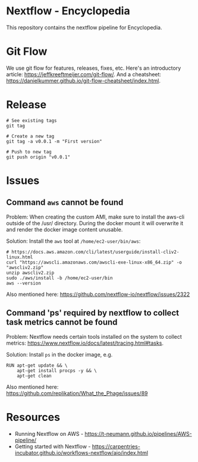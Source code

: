 # Nextflow - Encyclopedia
This repository contains the nextflow pipeline for Encyclopedia.

# Git Flow
We use git flow for features, releases, fixes, etc. Here's an introductory article: https://jeffkreeftmeijer.com/git-flow/.
And a cheatsheet: https://danielkummer.github.io/git-flow-cheatsheet/index.html.

# Release
```
# See existing tags
git tag

# Create a new tag
git tag -a v0.0.1 -m "First version"

# Push to new tag
git push origin "v0.0.1"
```

# Issues
## Command `aws` cannot be found
Problem:
When creating the custom AMI, make sure to install the aws-cli outside of the /usr/ directory. During the docker mount it will overwrite it and render the docker image content unusable. 

Solution: 
Install the `aws` tool at `/home/ec2-user/bin/aws`:
```
# https://docs.aws.amazon.com/cli/latest/userguide/install-cliv2-linux.html
curl "https://awscli.amazonaws.com/awscli-exe-linux-x86_64.zip" -o "awscliv2.zip"
unzip awscliv2.zip
sudo ./aws/install -b /home/ec2-user/bin
aws --version
```

Also mentioned here: https://github.com/nextflow-io/nextflow/issues/2322

## Command 'ps' required by nextflow to collect task metrics cannot be found
Problem: 
Nextflow needs certain tools installed on the system to collect metrics: https://www.nextflow.io/docs/latest/tracing.html#tasks.

Solution:
Install `ps` in the docker image, e.g.
```
RUN apt-get update && \
    apt-get install procps -y && \
    apt-get clean
```

Also mentioned here:
https://github.com/replikation/What_the_Phage/issues/89

# Resources
- Running Nextflow on AWS - https://t-neumann.github.io/pipelines/AWS-pipeline/
- Getting started with Nextflow - https://carpentries-incubator.github.io/workflows-nextflow/aio/index.html